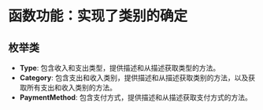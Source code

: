 # 函数功能：实现了类别的确定

## 枚举类

- **Type**: 包含收入和支出类型，提供描述和从描述获取类型的方法。
- **Category**: 包含支出和收入类别，提供描述和从描述获取类别的方法，以及获取所有支出和收入类别的方法。
- **PaymentMethod**: 包含支付方式，提供描述和从描述获取支付方式的方法。

## 